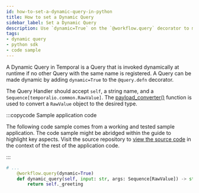 ```yaml
---
id: how-to-set-a-dynamic-query-in-python
title: How to set a Dynamic Query
sidebar_label: Set a Dynamic Query
description: Use `dynamic=True` on the `@workflow.query` decorator to make a Query dynamic.
tags:
- dynamic query
- python sdk
- code sample
---
```


<!-- DO NOT EDIT THIS FILE DIRECTLY.
THIS FILE IS GENERATED from https://github.com/temporalio/documentation-samples-python/blob/main/dynamic_entities/your_dynamic_query_dacx.py. -->

A Dynamic Query in Temporal is a Query that is invoked dynamically at runtime if no other Query with the same name is registered.
A Query can be made dynamic by adding `dynamic=True` to the `@query.defn` decorator.

The Query Handler should accept `self`, a string name, and a `Sequence[temporalio.common.RawValue]`.
The [payload_converter()](https://python.temporal.io/temporalio.workflow.html#payload_converter) function is used to convert a `RawValue` object to the desired type.

:::copycode Sample application code

The following code sample comes from a working and tested sample application.
The code sample might be abridged within the guide to highlight key aspects.
Visit the source repository to [view the source code](https://github.com/temporalio/documentation-samples-python/blob/main/dynamic_entities/your_dynamic_query_dacx.py) in the context of the rest of the application code.

:::

```python
# ...
    @workflow.query(dynamic=True)
    def dynamic_query(self, input: str, args: Sequence[RawValue]) -> str:
        return self._greeting
```
